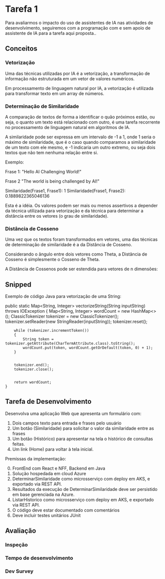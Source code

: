 # Tarefa 1

Para avaliarmos o impacto do uso de assistentes de IA nas atividades de desenvolvimento, seguiremos com a programação com e sem apoio de assistente de IA para a tarefa aqui proposta..

## Conceitos

### Vetorização

Uma das técnicas utilizadas por IA é a vetorização, a transformação de informação não estruturada em um vetor de valores numéricos. 

Em processamento de linguagem natural por IA, a vetorização é utilizada para transformar texto em um array de números.

### Determinação de Similaridade

A comparação de textos de forma a identificar o quão próximos estão, ou  seja, o quanto um texto está relacionado com outro, é uma tarefa recorrente no processamento de linguagem natural em algoritmos de IA.

A similaridade pode ser expressa em um intervalo de -1 a 1, onde 1 seria o máximo de similaridade, que é o caso quando comparamos a similaridade de um texto com ele mesmo, e -1 indicaria um outro extremo, ou seja dois textos que não tem nenhuma relação entre si. 

Exemplo:

Frase 1:
"Hello AI Challenging World!"

Frase 2
"The world is being challenged by AI!"


Similaridade(Frase1, Frase1): 1
Similaridade(Frase1, Frase2): 0.1889822365046136 


Esta é a idéia. Os valores podem ser mais ou menos assertivos a depender da técnica utilizada para vetorização e da técnica para determinar a distância entre os vetores (o grau de similaridade).


### Distância de Cosseno

Uma vez que os textos foram transformados em vetores, uma das técnicas de determinação de similaridade é a da Distância de Cosseno.

Considerando o ângulo entre dois vetores como Theta, a Distância de Cosseno é simplesmente o Cosseno de Theta.


A Distância de Cossenos pode ser estendida para vetores de n dimensões:


## Snipped

Exemplo de código Java para vetorização de uma String:

public static Map<String, Integer> vectorizeString(String inputString) throws IOException
    {
        Map<String, Integer> wordCount = new HashMap<>();
        ClassicTokenizer tokenizer = new ClassicTokenizer();
        tokenizer.setReader(new StringReader(inputString));
        tokenizer.reset();


        while (tokenizer.incrementToken())
        {
            String token = tokenizer.getAttribute(CharTermAttribute.class).toString();
            wordCount.put(token, wordCount.getOrDefault(token, 0) + 1);
        }


        tokenizer.end();
        tokenizer.close();


        return wordCount;
    }




## Tarefa de Desenvolvimento


Desenvolva uma aplicação Web que apresenta um formulário com:

1. Dois campos texto para entrada e frases pelo usuário
2. Um botão (Similaridade) para solicitar o valor da similaridade entre as frases
3. Um botão (Histórico) para apresentar na tela o histórico de consultas feitas.
4. Um link (Home) para voltar à tela inicial.

Premissas da implementação:

0. FrontEnd com React e NFF, Backend em Java
1. Solução hospedada em cloud Azure
3. DeterminarSimilaridade como microsserviço com deploy em AKS, e exportado via REST API.
4. Resultados da execução de DeterminarSimilaridade deve ser persistido em base gerenciada na Azure.
4. ListarHistorico como microsserviço com deploy em  AKS, e exportado via REST API.
5. O código deve estar documentado com comentários
6. Deve incluir testes unitários JUnit
 
## Avaliação

### Inspeção
### Tempo de desenvolvimento
### Dev Survey

